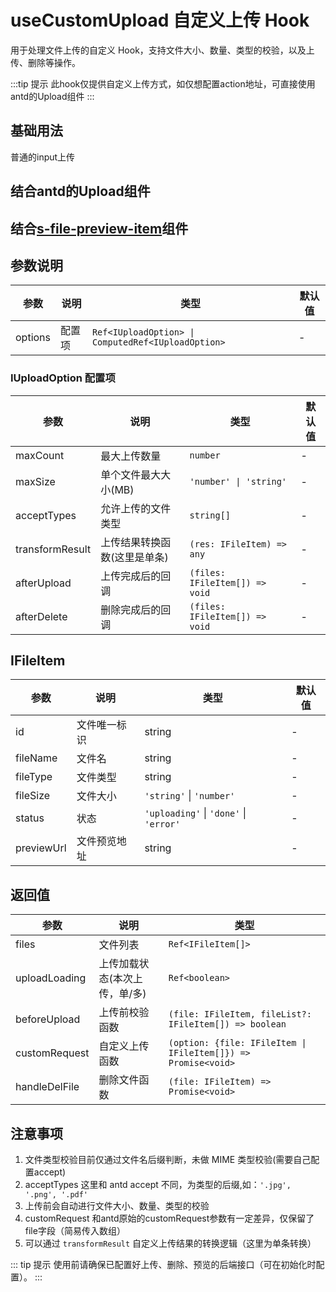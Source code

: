 # useCustomUpload 自定义上传 Hook

用于处理文件上传的自定义 Hook，支持文件大小、数量、类型的校验，以及上传、删除等操作。

:::tip 提示
此hook仅提供自定义上传方式，如仅想配置action地址，可直接使用antd的Upload组件
:::

<script setup>
  import Basic from './Basic.vue'
  import UseInAntd from './UseInAntd.vue'
  import UseWithPreview from './UseWithPreview.vue'

</script>

## 基础用法

普通的input上传

<Basic/>

## 结合antd的Upload组件

<UseInAntd/>

## 结合[s-file-preview-item](/components/file-preview-item/index)组件

<UseWithPreview/>

## 参数说明

| 参数 | 说明 | 类型 | 默认值 |
|------|------|------|--------|
| options | 配置项 | `Ref<IUploadOption> \| ComputedRef<IUploadOption>` | - |

### IUploadOption 配置项

| 参数 | 说明 | 类型 | 默认值 |
|------|------|------|--------|
| maxCount | 最大上传数量 | `number` | - |
| maxSize | 单个文件最大大小(MB) | `'number' \| 'string'` | - |
| acceptTypes | 允许上传的文件类型 | `string[]` | - |
| transformResult | 上传结果转换函数(这里是单条) | `(res: IFileItem) => any` | - |
| afterUpload | 上传完成后的回调 | `(files: IFileItem[]) => void` | - |
| afterDelete | 删除完成后的回调 | `(files: IFileItem[]) => void` | - |

## IFileItem

| 参数       | 说明         | 类型   | 默认值 |
| ---------- | ------------ | ------ | ------ |
| id         | 文件唯一标识 | string | -      |
| fileName   | 文件名       | string | -      |
| fileType   | 文件类型     | string | -      |
| fileSize   | 文件大小     | `'string'` \| `'number'` | -      |
| status   | 状态     | `'uploading'` \| `'done'` \| `'error'` | -      |
| previewUrl | 文件预览地址 | string | -      |


## 返回值

| 参数 | 说明 | 类型 |
|------|------|------|
| files | 文件列表 | `Ref<IFileItem[]>` |
| uploadLoading | 上传加载状态(本次上传，单/多) | `Ref<boolean>` |
| beforeUpload | 上传前校验函数 | `(file: IFileItem, fileList?: IFileItem[]) => boolean` |
| customRequest | 自定义上传函数 | `(option: {file: IFileItem \| IFileItem[]}) => Promise<void>` |
| handleDelFile | 删除文件函数 | `(file: IFileItem) => Promise<void>` |

## 注意事项

1. 文件类型校验目前仅通过文件名后缀判断，未做 MIME 类型校验(需要自己配置accept)
2. acceptTypes 这里和 antd accept 不同，为类型的后缀,如：`'.jpg', '.png', '.pdf'`
2. 上传前会自动进行文件大小、数量、类型的校验
3. customRequest 和antd原始的customRequest参数有一定差异，仅保留了file字段（简易传入数组）
4. 可以通过 `transformResult` 自定义上传结果的转换逻辑（这里为单条转换）

::: tip 提示
使用前请确保已配置好上传、删除、预览的后端接口（可在初始化时配置）。
:::

